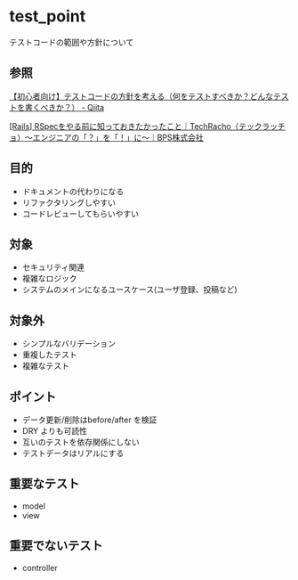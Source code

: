 # test_point

テストコードの範囲や方針について

## 参照

[【初心者向け】テストコードの方針を考える（何をテストすべきか？どんなテストを書くべきか？） \- Qiita](https://qiita.com/jnchito/items/2a5d3e15761fd413657a)

[\[Rails\] RSpecをやる前に知っておきたかったこと｜TechRacho（テックラッチョ）〜エンジニアの「？」を「！」に〜｜BPS株式会社](https://techracho.bpsinc.jp/hachi8833/2016_12_08/30624)

## 目的

* ドキュメントの代わりになる
* リファクタリングしやすい
* コードレビューしてもらいやすい

## 対象

* セキュリティ関連
* 複雑なロジック
* システムのメインになるユースケース(ユーザ登録、投稿など)

## 対象外

* シンプルなバリデーション
* 重複したテスト
* 複雑なテスト

## ポイント

* データ更新/削除はbefore/after を検証
* DRY よりも可読性
* 互いのテストを依存関係にしない
* テストデータはリアルにする

## 重要なテスト

* model
* view

## 重要でないテスト

* controller
